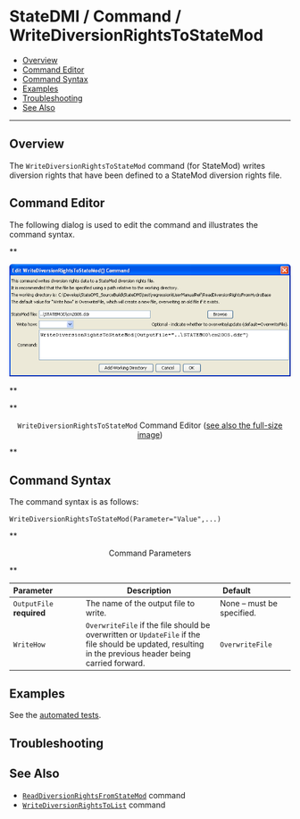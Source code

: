 # StateDMI / Command / WriteDiversionRightsToStateMod #

* [Overview](#overview)
* [Command Editor](#command-editor)
* [Command Syntax](#command-syntax)
* [Examples](#examples)
* [Troubleshooting](#troubleshooting)
* [See Also](#see-also)

-------------------------

## Overview ##

The `WriteDiversionRightsToStateMod` command (for StateMod)
writes diversion rights that have been defined to a StateMod diversion rights file.

## Command Editor ##

The following dialog is used to edit the command and illustrates the command syntax.

**<p style="text-align: center;">
![WriteDiversionRightsToStateMod](WriteDiversionRightsToStateMod.png)
</p>**

**<p style="text-align: center;">
`WriteDiversionRightsToStateMod` Command Editor (<a href="../WriteDiversionRightsToStateMod.png">see also the full-size image</a>)
</p>**

## Command Syntax ##

The command syntax is as follows:

```text
WriteDiversionRightsToStateMod(Parameter="Value",...)
```
**<p style="text-align: center;">
Command Parameters
</p>**

| **Parameter**&nbsp;&nbsp;&nbsp;&nbsp;&nbsp;&nbsp;&nbsp;&nbsp;&nbsp;&nbsp;&nbsp;&nbsp; | **Description** | **Default**&nbsp;&nbsp;&nbsp;&nbsp;&nbsp;&nbsp;&nbsp;&nbsp;&nbsp;&nbsp;&nbsp;&nbsp;&nbsp;&nbsp;&nbsp;&nbsp; |
| --------------|-----------------|----------------- |
| `OutputFile`<br>**required** | The name of the output file to write. | None – must be specified. |
| `WriteHow` | `OverwriteFile` if the file should be overwritten or `UpdateFile` if the file should be updated, resulting in the previous header being carried forward. | `OverwriteFile` |

## Examples ##

See the [automated tests](https://github.com/OpenCDSS/cdss-app-statedmi-test/tree/master/test/regression/commands/WriteDiversionRightsToStateMod).

## Troubleshooting ##

## See Also ##

* [`ReadDiversionRightsFromStateMod`](../ReadDiversionRightsFromStateMod/ReadDiversionRightsFromStateMod.md) command
* [`WriteDiversionRightsToList`](../WriteDiversionRightsToList/WriteDiversionRightsToList.md) command
